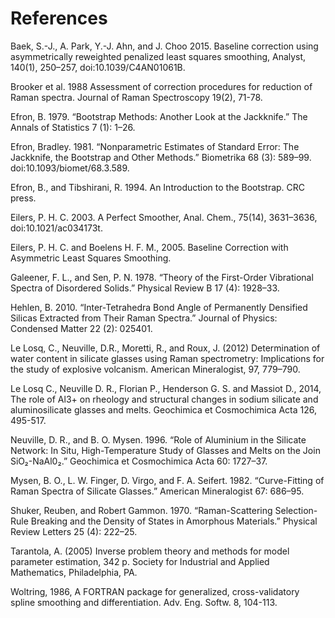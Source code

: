# References

Baek, S.-J., A. Park, Y.-J. Ahn, and J. Choo 2015. Baseline correction using asymmetrically reweighted penalized least squares smoothing, Analyst, 140(1), 250–257, doi:10.1039/C4AN01061B.

Brooker et al. 1988 Assessment of correction procedures for reduction of Raman spectra. Journal of Raman Spectroscopy 19(2), 71-78.

Efron, B. 1979. “Bootstrap Methods: Another Look at the Jackknife.” The Annals of Statistics 7 (1): 1–26.

Efron, Bradley. 1981. “Nonparametric Estimates of Standard Error: The Jackknife, the Bootstrap and Other Methods.” Biometrika 68 (3): 589–99. doi:10.1093/biomet/68.3.589.

Efron, B., and Tibshirani, R. 1994. An Introduction to the Bootstrap. CRC press.

Eilers, P. H. C. 2003. A Perfect Smoother, Anal. Chem., 75(14), 3631–3636, doi:10.1021/ac034173t.

Eilers, P. H. C. and Boelens H. F. M., 2005. Baseline Correction with Asymmetric Least Squares Smoothing.

Galeener, F. L., and Sen, P. N. 1978. “Theory of the First-Order Vibrational Spectra of Disordered Solids.” Physical Review B 17 (4): 1928–33.

Hehlen, B. 2010. “Inter-Tetrahedra Bond Angle of Permanently Densified Silicas Extracted from Their Raman Spectra.” Journal of Physics: Condensed Matter 22 (2): 025401.

Le Losq, C., Neuville, D.R., Moretti, R., and Roux, J. (2012) Determination of water content in silicate glasses using Raman spectrometry: Implications for the study of explosive volcanism. American Mineralogist, 97, 779–790.

Le Losq C., Neuville D. R., Florian P., Henderson G. S. and Massiot D., 2014, The role of Al3+ on rheology and structural changes in sodium silicate and aluminosilicate glasses and melts. Geochimica et Cosmochimica Acta 126, 495-517.

Neuville, D. R., and B. O. Mysen. 1996. “Role of Aluminium in the Silicate Network: In Situ, High-Temperature Study of Glasses and Melts on the Join SiO₂-NaAl0₂.” Geochimica et Cosmochimica Acta 60: 1727–37.

Mysen, B. O., L. W. Finger, D. Virgo, and F. A. Seifert. 1982. “Curve-Fitting of Raman Spectra of Silicate Glasses.” American Mineralogist 67: 686–95.

Shuker, Reuben, and Robert Gammon. 1970. “Raman-Scattering Selection-Rule Breaking and the Density of States in Amorphous Materials.” Physical Review Letters 25 (4): 222–25.

Tarantola, A. (2005) Inverse problem theory and methods for model parameter estimation, 342 p. Society for Industrial and Applied Mathematics, Philadelphia, PA.

Woltring, 1986, A FORTRAN package for generalized, cross-validatory spline smoothing and differentiation. Adv. Eng. Softw. 8, 104-113.
